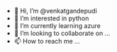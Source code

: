- 👋 Hi, I’m @venkatgandepudi
- 👀 I’m interested in python
- 🌱 I’m currently learning azure
- 💞️ I’m looking to collaborate on ...
- 📫 How to reach me ...

<!---
venkatgandepudi/venkatgandepudi is a ✨ special ✨ repository because its `README.md` (this file) appears on your GitHub profile.
You can click the Preview link to take a look at your changes.
--->
